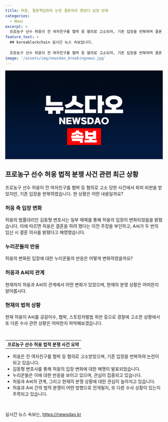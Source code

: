 ```yaml
---
title: 허웅, 결혼책임회피 논란 결혼하려 했었다 입장 번복
categories:
  - News
excerpt: >
  프로농구 선수 허웅이 전 여자친구를 협박 등 혐의로 고소되자, 기존 입장을 번복하며 결혼 의사를 밝혔다고 말한 것에 대한 해명을 내놨다. 그의 변호사는 A씨가 임신했을 때 결혼을 원했지만 상황으로 인해 무산된 것이라고 주장했다. 이에 누리꾼들은 허웅의 책임 회피에 비난을 쏟아내고 있으며, 현재 허웅은 A씨를 공갈미수, 협박 등으로 경찰에 고소한 상황이다.
feature_text: >
  ## koreablockchain 실시간 뉴스 속보입니다.

  프로농구 선수 허웅이 전 여자친구를 협박 등 혐의로 고소되자, 기존 입장을 번복하며 결혼 의사를 밝혔다고 말한 것에 대한 해명을 내놨다. 그의 변호사는 A씨가 임신했을 때 결혼을 원했지만 상황으로 인해 무산된 것이라고 주장했다. 이에 누리꾼들은 허웅의 책임 회피에 비난을 쏟아내고 있으며, 현재 허웅은 A씨를 공갈미수, 협박 등으로 경찰에 고소한 상황이다.
image: '/assets/img/newsdao_breakingnews.jpg'
---
```


<p><img src="/assets/img/newsdao_breakingnews.jpg" alt="koreablockchain 속보" /></p>

<h2 data-ke-size="size26">프로농구 선수 허웅 법적 분쟁 사건 관련 최근 상황</h2>

<p data-ke-size="size16">프로농구 선수 허웅이 전 여자친구를 협박 등 혐의로 고소 당한 사건에서 회피 비판을 받았지만, 기존 입장을 번복하였습니다. 현 상황은 어떤 내용일까요?</p>

<h3><b>허웅 측 입장 변화</b></h3>

<p data-ke-size="size16">허웅의 법률대리인 김동형 변호사는 일부 매체를 통해 허웅의 입장이 변화되었음을 밝혔습니다. 이에 따르면 허웅은 결혼을 하려 했다는 이전 주장을 부인하고, A씨가 두 번의 임신 시 결혼 의사를 밝혔다고 해명했습니다.</p>

<h3><b>누리꾼들의 반응</b></h3>

<p data-ke-size="size16">허웅의 변화된 입장에 대한 누리꾼들의 반응은 어떻게 변화하였을까요?</p>

<h3><b>허웅과 A씨의 관계</b></h3>

<p data-ke-size="size16">현재까지 허웅과 A씨의 관계에서 어떤 변화가 있었으며, 현재의 분쟁 상황은 어떠한지 알아봅시다.</p>

<h3><b>현재의 법적 상황</b></h3>

<p data-ke-size="size16">현재 허웅이 A씨를 공갈미수, 협박, 스토킹처벌법 위반 등으로 경찰에 고소한 상황에서 또 다른 수사 관련 상황은 어떠한지 파악해보겠습니다.</p>

<p data-ke-size="size16">&nbsp;</p>

<table>
    <tbody>
        <tr>
            <td style="text-align: center; height: 17px;"><b>프로농구 선수 허웅 법적 분쟁 사건 요약</b></td>
        </tr>
    </tbody>
</table>

<ul>
    <li>허웅은 전 여자친구를 협박 등 혐의로 고소받았으며, 기존 입장을 번복하여 논란이 되고 있습니다.</li>
    <li>김동형 변호사를 통해 허웅의 입장 변화에 대한 해명이 발표되었습니다.</li>
    <li>누리꾼들은 이에 대한 반응을 보이고 있으며, 관심이 집중되고 있습니다.</li>
    <li>허웅과 A씨의 관계, 그리고 현재의 분쟁 상황에 대한 관심이 높아지고 있습니다.</li>
    <li>허웅과 A씨 간의 법적 분쟁이 어떤 방향으로 전개될지, 또 다른 수사 상황이 있는지 주목되고 있습니다.</li>
</ul>

<p data-ke-size="size16">&nbsp;</p>
실시간 뉴스 속보는, <a href="https://newsdao.kr" rel="dofollow">https://newsdao.kr</a>


